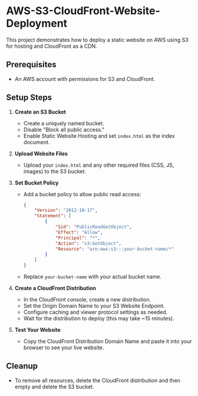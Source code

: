 # AWS-S3-CloudFront-Website-Deployment

This project demonstrates how to deploy a static website on AWS using S3 for hosting and CloudFront as a CDN.

## Prerequisites
- An AWS account with permissions for S3 and CloudFront.

## Setup Steps

1. **Create an S3 Bucket**
   - Create a uniquely named bucket.
   - Disable "Block all public access."
   - Enable Static Website Hosting and set `index.html` as the index document.

2. **Upload Website Files**
   - Upload your `index.html` and any other required files (CSS, JS, images) to the S3 bucket.

3. **Set Bucket Policy**
   - Add a bucket policy to allow public read access:
     ```json
     {
         "Version": "2012-10-17",
         "Statement": [
             {
                 "Sid": "PublicReadGetObject",
                 "Effect": "Allow",
                 "Principal": "*",
                 "Action": "s3:GetObject",
                 "Resource": "arn:aws:s3:::your-bucket-name/*"
             }
         ]
     }
     ```
   - Replace `your-bucket-name` with your actual bucket name.

4. **Create a CloudFront Distribution**
   - In the CloudFront console, create a new distribution.
   - Set the Origin Domain Name to your S3 Website Endpoint.
   - Configure caching and viewer protocol settings as needed.
   - Wait for the distribution to deploy (this may take ~15 minutes).

5. **Test Your Website**
   - Copy the CloudFront Distribution Domain Name and paste it into your browser to see your live website.

## Cleanup
- To remove all resources, delete the CloudFront distribution and then empty and delete the S3 bucket.
